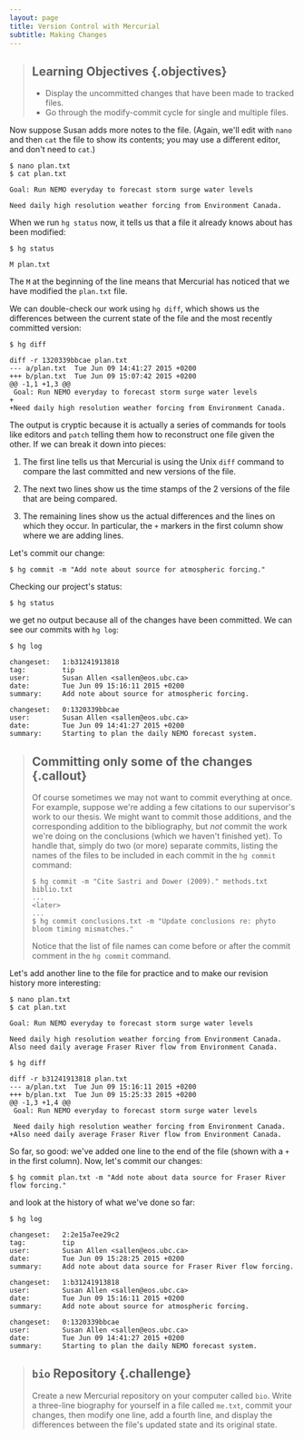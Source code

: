 ```yaml
---
layout: page
title: Version Control with Mercurial
subtitle: Making Changes
---
```

> ## Learning Objectives {.objectives}
>
> * Display the uncommitted changes that have been made to tracked files.
> * Go through the modify-commit cycle for single and multiple files.

Now suppose Susan adds more notes to the file.
(Again, we'll edit with `nano` and then `cat` the file to show its contents;
you may use a different editor, and don't need to `cat`.)

~~~ {.bash}
$ nano plan.txt
$ cat plan.txt
~~~
~~~ {.output}
Goal: Run NEMO everyday to forecast storm surge water levels

Need daily high resolution weather forcing from Environment Canada.
~~~

When we run `hg status` now,
it tells us that a file it already knows about has been modified:

~~~ {.bash}
$ hg status
~~~
~~~ {.output}
M plan.txt
~~~

The `M` at the beginning of the line means that Mercurial has noticed that
we have modified the `plan.txt` file.

We can double-check our work using `hg diff`,
which shows us the differences between the current state of the file and the
most recently committed version:

~~~ {.bash}
$ hg diff
~~~
~~~ {.output}
diff -r 1320339bbcae plan.txt
--- a/plan.txt  Tue Jun 09 14:41:27 2015 +0200
+++ b/plan.txt  Tue Jun 09 15:07:42 2015 +0200
@@ -1,1 +1,3 @@
 Goal: Run NEMO everyday to forecast storm surge water levels
+
+Need daily high resolution weather forcing from Environment Canada.
~~~

The output is cryptic because it is actually a series of commands for tools like
editors and `patch` telling them how to reconstruct one file given the other.
If we can break it down into pieces:

1.  The first line tells us that Mercurial is using the Unix `diff` command to
    compare the last committed and new versions of the file.

2.  The next two lines show us the time stamps of the 2 versions of the file
    that are being compared.
3.  The remaining lines show us the actual differences and the lines on which
    they occur.
    In particular,
    the `+` markers in the first column show where we are adding lines.

Let's commit our change:

~~~ {.bash}
$ hg commit -m "Add note about source for atmospheric forcing."
~~~

Checking our project's status:

~~~ {.bash}
$ hg status
~~~

we get no output because all of the changes have been committed.
We can see our commits with `hg log`:

~~~ {.bash}
$ hg log
~~~
~~~ {.output}
changeset:   1:b31241913818
tag:         tip
user:        Susan Allen <sallen@eos.ubc.ca>
date:        Tue Jun 09 15:16:11 2015 +0200
summary:     Add note about source for atmospheric forcing.

changeset:   0:1320339bbcae
user:        Susan Allen <sallen@eos.ubc.ca>
date:        Tue Jun 09 14:41:27 2015 +0200
summary:     Starting to plan the daily NEMO forecast system.

~~~


> ## Committing only some of the changes {.callout}
>
> Of course sometimes we may not want to commit everything at once.
> For example,
> suppose we're adding a few citations to our supervisor's work to our thesis.
> We might want to commit those additions,
> and the corresponding addition to the bibliography,
> but *not* commit the work we're doing on the conclusions
> (which we haven't finished yet).
> To handle that,
> simply do two
> (or more)
> separate commits,
> listing the names of the files to be included in each commit in the `hg commit`
> command:
>
> ~~~ {.bash}
> $ hg commit -m "Cite Sastri and Dower (2009)." methods.txt biblio.txt
> ...
> <later>
> ...
> $ hg commit conclusions.txt -m "Update conclusions re: phyto bloom timing mismatches."
> ~~~
>
> Notice that the list of file names can come before or after the commit comment
> in the `hg commit` command.

Let's add another line to the file for practice and to make our revision
history more interesting:

~~~ {.bash}
$ nano plan.txt
$ cat plan.txt
~~~
~~~ {.output}
Goal: Run NEMO everyday to forecast storm surge water levels

Need daily high resolution weather forcing from Environment Canada.
Also need daily average Fraser River flow from Environment Canada.
~~~
~~~ {.bash}
$ hg diff
~~~
~~~ {.output}
diff -r b31241913818 plan.txt
--- a/plan.txt  Tue Jun 09 15:16:11 2015 +0200
+++ b/plan.txt  Tue Jun 09 15:25:33 2015 +0200
@@ -1,3 +1,4 @@
 Goal: Run NEMO everyday to forecast storm surge water levels

 Need daily high resolution weather forcing from Environment Canada.
+Also need daily average Fraser River flow from Environment Canada.
~~~

So far, so good:
we've added one line to the end of the file
(shown with a `+` in the first column).
Now,
let's commit our changes:

~~~ {.bash}
$ hg commit plan.txt -m "Add note about data source for Fraser River flow forcing."
~~~

and look at the history of what we've done so far:

~~~ {.bash}
$ hg log
~~~
~~~ {.output}
changeset:   2:2e15a7ee29c2
tag:         tip
user:        Susan Allen <sallen@eos.ubc.ca>
date:        Tue Jun 09 15:28:25 2015 +0200
summary:     Add note about data source for Fraser River flow forcing.

changeset:   1:b31241913818
user:        Susan Allen <sallen@eos.ubc.ca>
date:        Tue Jun 09 15:16:11 2015 +0200
summary:     Add note about source for atmospheric forcing.

changeset:   0:1320339bbcae
user:        Susan Allen <sallen@eos.ubc.ca>
date:        Tue Jun 09 14:41:27 2015 +0200
summary:     Starting to plan the daily NEMO forecast system.

~~~


> ## `bio` Repository {.challenge}
>
> Create a new Mercurial repository on your computer called `bio`.
> Write a three-line biography for yourself in a file called `me.txt`,
> commit your changes,
> then modify one line,
> add a fourth line,
> and display the differences between the file's updated state and its
> original state.
